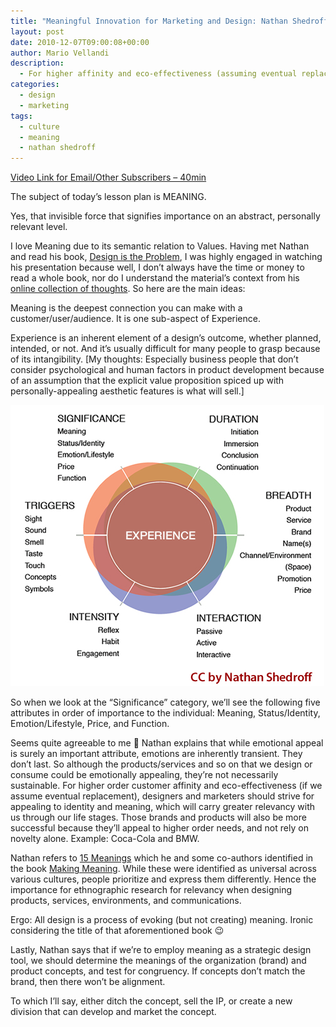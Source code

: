 ```yaml
---
title: "Meaningful Innovation for Marketing and Design: Nathan Shedroff"
layout: post
date: 2010-12-07T09:00:08+00:00
author: Mario Vellandi
description:
  - For higher affinity and eco-effectiveness (assuming eventual replacement), designers and marketers should strive for appealing to identity and meaning
categories:
  - design
  - marketing
tags:
  - culture
  - meaning
  - nathan shedroff
---
```

[Video Link for Email/Other Subscribers &#8211; 40min](http://vimeo.com/9659499)

The subject of today&#8217;s lesson plan is MEANING.

Yes, that invisible force that signifies importance on an abstract, personally relevant level.

I love Meaning due to its semantic relation to Values. Having met Nathan and read his book, [Design is the Problem](http://www.amazon.com/gp/product/1933820004?ie=UTF8&tag=melodinmarke-20&linkCode=as2&camp=1789&creative=390957&creativeASIN=1933820004), I was highly engaged in watching his presentation because well, I don&#8217;t always have the time or money to read a whole book, nor do I understand the material&#8217;s context from his [online collection of thoughts](http://nathan.com/thoughts/). So here are the main ideas:

Meaning is the deepest connection you can make with a customer/user/audience. It is one sub-aspect of Experience.

Experience is an inherent element of a design&#8217;s outcome, whether planned, intended, or not. And it&#8217;s usually difficult for many people to grasp because of its intangibility. [My thoughts: Especially business people that don&#8217;t consider psychological and human factors in product development because of an assumption that the explicit value proposition spiced up with personally-appealing aesthetic features is what will sell.]

<img title="experience design attributes by nathan shedroff" src="/images/2010/experience-design-attributes-nathan-shedroff.jpg" alt="elements of user experience design" width="502" height="450" />

So when we look at the &#8220;Significance&#8221; category, we&#8217;ll see the following five attributes in order of importance to the individual: Meaning, Status/Identity, Emotion/Lifestyle, Price, and Function.

Seems quite agreeable to me 🙂 Nathan explains that while emotional appeal is surely an important attribute, emotions are inherently transient. They don&#8217;t last. So although the products/services and so on that we design or consume could be emotionally appealing, they&#8217;re not necessarily sustainable. For higher order customer affinity and eco-effectiveness (if we assume eventual replacement), designers and marketers should strive for appealing to identity and meaning, which will carry greater relevancy with us through our life stages. Those brands and products will also be more successful because they&#8217;ll appeal to higher order needs, and not rely on novelty alone. Example: Coca-Cola and BMW.

Nathan refers to [15 Meanings](http://www.makingmeaning.org/meanings.html) which he and some co-authors identified in the book [Making Meaning](http://www.amazon.com/gp/product/0321552342?ie=UTF8&tag=melodinmarke-20&linkCode=as2&camp=1789&creative=390957&creativeASIN=0321552342). While these were identified as universal across various cultures, people prioritize and express them differently. Hence the importance for ethnographic research for relevancy when designing products, services, environments, and communications.

Ergo: All design is a process of evoking (but not creating) meaning. Ironic considering the title of that aforementioned book 😉

Lastly, Nathan says that if we&#8217;re to employ meaning as a strategic design tool, we should determine the meanings of the organization (brand) and product concepts, and test for congruency. If concepts don&#8217;t match the brand, then there won&#8217;t be alignment.

To which I&#8217;ll say, either ditch the concept, sell the IP, or create a new division that can develop and market the concept.
